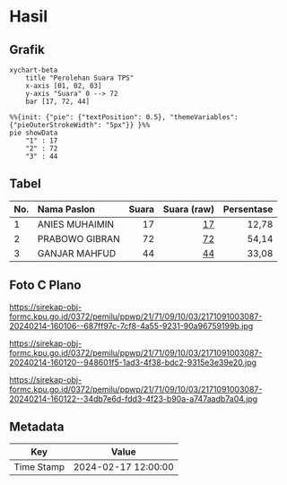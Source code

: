# Hasil

## Grafik

```mermaid
xychart-beta
    title "Perolehan Suara TPS"
    x-axis [01, 02, 03]
    y-axis "Suara" 0 --> 72
    bar [17, 72, 44]
```

```mermaid
%%{init: {"pie": {"textPosition": 0.5}, "themeVariables": {"pieOuterStrokeWidth": "5px"}} }%%
pie showData
    "1" : 17
    "2" : 72
    "3" : 44
```

## Tabel

| No. | Nama Paslon    | Suara | Suara (raw) | Persentase |
|:--- |:-------------- | -----:| -----------:| ----------:|
| 1   | ANIES MUHAIMIN | 17    | [17][p-1]   | 12,78      |
| 2   | PRABOWO GIBRAN | 72    | [72][p-2]   | 54,14      |
| 3   | GANJAR MAHFUD  | 44    | [44][p-3]   | 33,08      |


[p-1]: https://github.com/gigit-pemilu/pemilu-2024-21-kepulauan-riau/blob/main/pilpres/hitung-suara/sub/21-kepulauan-riau/sub/71-kota-batam/sub/09-bengkong/sub/1003-sadai/sub/087-tps/sub/paslon-1.txt
[p-2]: https://github.com/gigit-pemilu/pemilu-2024-21-kepulauan-riau/blob/main/pilpres/hitung-suara/sub/21-kepulauan-riau/sub/71-kota-batam/sub/09-bengkong/sub/1003-sadai/sub/087-tps/sub/paslon-2.txt
[p-3]: https://github.com/gigit-pemilu/pemilu-2024-21-kepulauan-riau/blob/main/pilpres/hitung-suara/sub/21-kepulauan-riau/sub/71-kota-batam/sub/09-bengkong/sub/1003-sadai/sub/087-tps/sub/paslon-3.txt

## Foto C Plano

https://sirekap-obj-formc.kpu.go.id/0372/pemilu/ppwp/21/71/09/10/03/2171091003087-20240214-160106--687ff97c-7cf8-4a55-9231-90a96759199b.jpg

https://sirekap-obj-formc.kpu.go.id/0372/pemilu/ppwp/21/71/09/10/03/2171091003087-20240214-160120--948601f5-1ad3-4f38-bdc2-9315e3e39e20.jpg

https://sirekap-obj-formc.kpu.go.id/0372/pemilu/ppwp/21/71/09/10/03/2171091003087-20240214-160122--34db7e6d-fdd3-4f23-b90a-a747aadb7a04.jpg


## Metadata

| Key        | Value               |
| ---------- | ------------------- |
| Time Stamp | 2024-02-17 12:00:00 |



